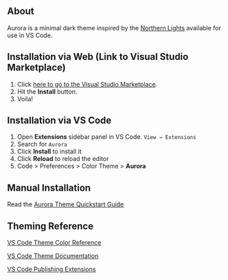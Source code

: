 ## About

Aurora is a minimal dark theme inspired by the [Northern Lights](https://www.asc-csa.gc.ca/eng/astronomy/northern-lights/what-are-northern-lights.asp) available for use in VS Code.

## Installation via Web (Link to Visual Studio Marketplace)

1. Click [here to go to the Visual Studio Marketplace](https://marketplace.visualstudio.com/items?itemName=wearetiny.aurora-dark-theme).
2. Hit the **Install** button.
3. Voila!
## Installation via VS Code

1. Open **Extensions** sidebar panel in VS Code. `View → Extensions`
2. Search for `Aurora`
3. Click **Install** to install it
4. Click **Reload** to reload the editor
5. Code > Preferences > Color Theme > **Aurora**

## Manual Installation

Read the [Aurora Theme Quickstart Guide](https://github.com/wearetiny/aurora/blob/main/vsc-extension-quickstart.md)

## Theming Reference

[VS Code Theme Color Reference](https://code.visualstudio.com/docs/getstarted/theme-color-reference)

[VS Code Theme Documentation](https://code.visualstudio.com/docs/extensions/themes-snippets-colorizers)

[VS Code Publishing Extensions](https://code.visualstudio.com/docs/extensions/publish-extension)

